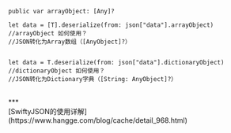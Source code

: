 `public var arrayObject: [Any]?`


```
let data = [T].deserialize(from: json["data"].arrayObject)
//arrayObject 如何使用？
//JSON转化为Array数组（[AnyObject]?）


let data = T.deserialize(from: json["data"].dictionaryObject)
//dictionaryObject 如何使用？
//JSON转化为Dictionary字典（[String: AnyObject]?）

```


<br/>
***
<br/>
[SwiftyJSON的使用详解](https://www.hangge.com/blog/cache/detail_968.html)

